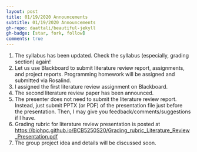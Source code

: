 ```yaml
---
layout: post
title: 01/19/2020 Announcements
subtitle: 01/19/2020 Announcements
gh-repo: daattali/beautiful-jekyll
gh-badge: [star, fork, follow]
comments: true
---
```


1. The syllabus has been updated. Check the syllabus (especially, grading section) again!
2. Let us use Blackboard to submit literature review report, assignments, and project reports. Programming homework will be assigned and submitted via Rosalind.
3. I assigned the first literature review assignment on Blackboard.
4. The second literature review paper has been announced. 
5. The presenter does not need to submit the literature review report. Instead, just submit PPTX (or PDF) of the presentation file just before the presentation. Then, I may give you feedback/comments/suggestions if I have. 
6. Grading rubric for literature review presentation is posted at https://biohpc.github.io/BCB5250S20/Grading_rubric_Literature_Review_Presentation.pdf
7. The group project idea and details will be discussed soon. 

